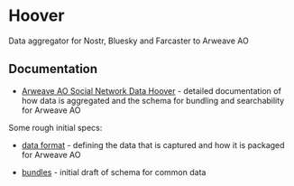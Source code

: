 # Hoover

Data aggregator for Nostr, Bluesky and Farcaster to Arweave AO

## Documentation

- [Arweave AO Social Network Data Hoover](doc/readme.md) - detailed documentation of how 
  data is 
  aggregated and the schema for bundling and searchability for Arweave AO

Some rough initial specs:

- [data format](doc/data.md) - defining the data that is captured and how it is packaged for Arweave AO

- [bundles](doc/bundles.md) - initial draft of schema for common data
